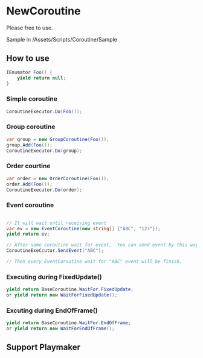 NewCoroutine
============

Please free to use.

Sample in /Assets/Scripts/Coroutine/Sample

## How to use

```c#
IEnumator Foo() {
    yield return null;
}
```

### Simple coroutine

```c#
CoroutineExecutor.Do(Foo());
```

### Group coroutine

```c#
var group = new GroupCoroutine(Foo());
group.Add(Foo());
CoroutineExecutor.Do(group);
```

### Order courtine

```c#
var order = new OrderCoroutine(Foo());
order.Add(Foo());
CoroutineExecutor.Do(order);
```

### Event coroutine

```c#

// It will wait until receiving event
var ev = new EventCoroutine(new string[] {"ABC", "123"});
yield return ev;

// After some coroutine wait for event,  You can send event by this way to trigger EventCoroutine to finish. 
CoroutineExeCcutor.SendEvent("ABC");

// Then every EventCoroutine wait for "ABC" event will be finish.
```

### Executing during FixedUpdate()

```c#
yield return BaseCoroutine.WaitFor.FixedUpdate;
or yield return new WaitForFixedUpdate();
```

### Excuting during EndOfFrame()

```c#
yield return BaseCoroutine.WaitFor.EndOfFrame;
or yield return new WaitForEndOfFrame();
```

## Support Playmaker
